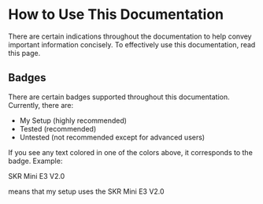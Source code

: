 # How to Use This Documentation

<link rel="stylesheet" href="../assets/css/badges.css">

There are certain indications throughout the documentation to help convey important information concisely. To effectively use this documentation, read this page.

## Badges

There are certain badges supported throughout this documentation. Currently, there are:

- <span class="my-setup">My Setup</span> (highly recommended)
- <span class="tested">Tested</span> (recommended)
- <span class="untested">Untested</span> (not recommended except for advanced users)

If you see any text colored in one of the colors above, it corresponds to the badge. Example:

<span class="my-setup">SKR Mini E3 V2.0</span>

means that my setup uses the SKR Mini E3 V2.0